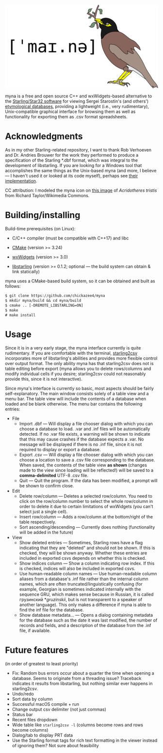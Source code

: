 ![myna logo](https://raw.githubusercontent.com/chickazee4/myna/main/gfx/logo_master.svg)

myna is a free and open source C++ and wxWidgets-based alternative to the [Starling/Star32 software](https://starlingdb.org/downl.php?lan=en#soft) for viewing Sergei Starostin's (and others') [etymological databases](https://starling.rinet.ru/downl.php), providing a lightweight (i.e., very rudimentary), Unix-compatible graphical interface for browsing them as well as functionality for exporting them as .csv format spreadsheets.

# Acknowledgments

As in my other Starling-related repository, I want to thank Rob Verhoeven and Dr. Andries Brouwer for the work they performed to produce a specification of the Starling *.dbf format, which was integral to the development of libstarling. If you are looking for a Windows tool that accomplishes the same things as the Unix-based myna (and more, I believe — I haven't used it or looked at its code myself), perhaps see [their implementation](https://github.com/rhaver/starling).

CC attribution: I modeled the myna icon on [this image](https://commons.wikimedia.org/wiki/File:Acridotheres_tristis_-Sydney,_Australia-8.jpg) of *Acridotheres tristis* from Richard Taylor/Wikimedia Commons.

# Building/installing

Build-time prerequisites (on Linux):

* C/C++ compiler (must be compatible with C++17) and libc

* [CMake](https://cmake.org) (version >= 3.24)

* [wxWidgets](https://www.wxwidgets.org) (version >= 3.0)

* [libstarling](https://github.com/chickazee4/starling) (version >= 0.1.2; optional — the build system can obtain & link statically)

myna uses a CMake-based build system, so it can be obtained and built as follows:

    $ git clone https://github.com/chickazee4/myna
    $ mkdir myna/build && cd myna/build
    $ cmake .. [-DREMOTE_LIBSTARLING=ON]
    $ make
    # make install

# Usage

Since it is in a very early stage, the myna interface currently is quite rudimentary. If you are comfortable with the terminal, [starling2csv](https://github.com/chickazee4/starling) incorporates more of libstarling's abilities and provides more flexible control over output format. The only ability myna has that starling2csv does not is table editing before export (myna allows you to delete rows/columns and modify individual cells if you desire; starling2csv could not reasonably provide this, since it is not interactive).

Since myna's interface is currently so basic, most aspects should be fairly self-explanatory. The main window consists solely of a table view and a menu bar. The table view will include the contents of a database when loaded and be blank otherwise. The menu bar contains the following entries:

* File
  - Import .dbf — Will display a file chooser dialog with which you can choose a database to load. .var and .inf files will be automatically detected. If no .var file exists, a warning will be shown to indicate that this may cause crashes if the database expects a .var. No message will be displayed if there is no .inf file, since it is not required to display or export a database.
  - Export .csv — Will display a file chooser dialog with which you can choose a location to save a .csv file corresponding to the database. When saved, the contents of the table view **as shown** (changes made to the view since loading will be reflected!) will be saved to a **comma-delimited** UTF-8 .csv file.
  - Quit — Quit the program. If the data has been modified, a prompt will be shown to confirm close.
* Edit
  - Delete row/column — Deletes a selected row/column. You need to click on the row/column number to select the whole row/column in order to delete it due to certain limitations of wxWidgets (you can't select just a single cell).
  - Insert row/column — Adds a row/column at the bottom/right of the table respectively.
  - Sort ascending/descending — Currently does nothing (functionality will be added in the future)
* View
  - Show deleted entries — Sometimes, Starling rows have a flag indicating that they are "deleted" and should not be shown. If this is checked, they will be shown anyway. Whether these entries are included in exported csvs depends on whether this is checked.
  - Show indices column — Show a column indicating row index. If this is checked, indices will also be included in exported csvs.
  - Use human-readable column names — Use human-readable column aliases from a database's .inf file rather than the internal column names, which are often truncated/linguistically confusing (for example, Georgian is sometimes indicated internally with the sequence GRU, which makes sense because in Russian, it is called грузинский **gruzinskii*, but is not transparent to a speaker of another language). This only makes a difference if myna is able to find the inf file for the database.
  - Show database metadata... — Opens a dialog containing metadata for the database such as the date it was last modified, the number of records and fields, and a description of the database from the .inf file, if available.

# Future features

(in order of greatest to least priority)

* Fix: Random bus errors occur about a quarter the time when opening a database. Seems to originate from a threading issue? Traceback indicates it results from libstarling, but nothing similar ever happens in starling2csv.
* Undo/redo
* Sort data by column
* Successful macOS compile + run
* Change output csv delimiter (not just commas)
* Status bar
* Recent files dropdown
* Wide table like `starling2csv -l` (columns become rows and rows become columns)
* Dialog/tab to display PRT data
* Use the Starling format tags for rich text formatting in the viewer instead of ignoring them? Not sure about feasibility